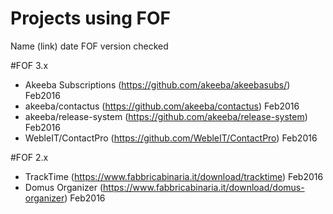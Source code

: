 # Projects using FOF
Name (link) date FOF version checked

#FOF 3.x
* Akeeba Subscriptions  (https://github.com/akeeba/akeebasubs/)    Feb2016
* akeeba/contactus      (https://github.com/akeeba/contactus)      Feb2016
* akeeba/release-system (https://github.com/akeeba/release-system) Feb2016
* WebleIT/ContactPro    (https://github.com/WebleIT/ContactPro)    Feb2016

#FOF 2.x
* TrackTime (https://www.fabbricabinaria.it/download/tracktime) Feb2016
* Domus Organizer (https://www.fabbricabinaria.it/download/domus-organizer) Feb2016
